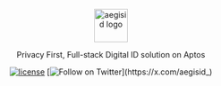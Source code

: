 <p align="center">
  <a href="https://www.aegisid.io">
    <picture>
      <img alt="aegisid logo" src="https://www.aegisid.io/logo192.png" width="auto" height="60">
    </picture>
  </a>
</p>

<p align="center">
  Privacy First, Full-stack Digital ID solution on Aptos
<p>

<div align="center">

[![license](https://img.shields.io/badge/license-MIT-green)](/LICENSE.md)
[![Follow on Twitter](https://img.shields.io/twitter/follow/aegisid_.svg?style=social&label=Follow+aegisid_)](https://x.com/aegisid_)

</div>